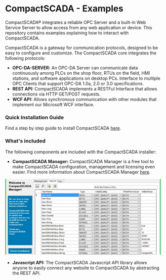 # CompactSCADA - Examples
CompactSCADA® integrates a reliable OPC Server and a built-in Web Service Server to allow access from any web application or device. This repository contains examples explaining how to interact with CompactSCADA.

CompactSCADA is a gateway for communication protocols, designed to be easy to configure and customize. The CompactSCADA core integrates the following protocols:

* **OPC-DA-SERVER:** An OPC-DA Server can communicate data continuously among PLCs on the shop floor, RTUs on the field, HMI stations, and software applications on desktop PCs. Interface to multiple OPC Clients that support OPC-DA 1.0a, 2.0 or 3.0 specifications.</li>
* **REST API:** CompactSCADA implements a RESTFul Interface that allows connections via HTTP GET/POST requests.</li>
* **WCF API:** Allows synchronous communication with other modules that implement our Microsoft WCF interface.</li>
	
<h3>Quick Installation Guide</h3>			
Find a step by step guide to install CompactSCADA <a title="Configuration tool included" href="http://compactscada.com/features/compactscada-quick-installation-process" target="_blank">here</a>.

<h3>What's included</h3>
The following components are included with the CompactSCADA installer:
	
* **CompactSCADA Manager:** 
CompactSCADA Manager is a free tool to make CompactSCADA configuration, management and licensing even easier.
Find more information about CompactSCADA Manager&nbsp;<a title="Configuration tool included" href="http://compactscada.com/features/configuration-tool-included" target="_blank">here</a>.

![CompactSCADA Manager Screenshot](img/CompactSCADA_Manager_TagList_Screenshot1-806x393.jpg)

* **Javascript API:** The CompactSCADA Javascript API library allows anyone to easily connect any website to CompactSCADA by abstracting the REST API.</li>
				
	


